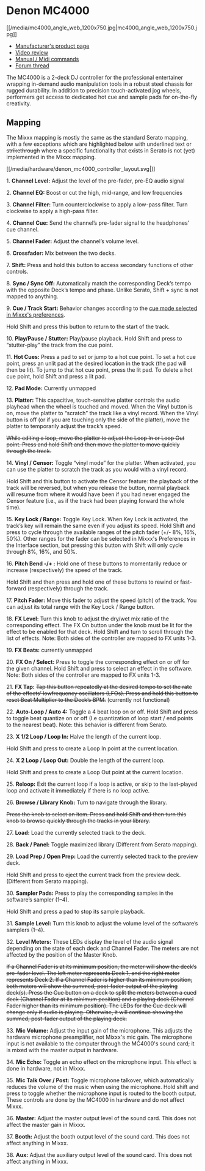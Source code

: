# Denon MC4000

[[/media/mc4000_angle_web_1200x750.jpg|mc4000\_angle\_web\_1200x750.jpg]]

  - [Manufacturer's product
    page](http://denondj.com/products/view/mc4000)
  - [Video review](https://www.youtube.com/watch?v=vXyXSGjeT9o)
  - [Manual / Midi
    commands](http://b06ba727c886717f9577-fff53f927840131da4fecbedd819996a.r74.cf2.rackcdn.com//1444/documents/MC4000%20-%20User%20Guide%20-%20v1.2_00.pdf)
  - [Forum
    thread](https://www.mixxx.org/forums/viewtopic.php?f=7&t=7443)

The MC4000 is a 2-deck DJ controller for the professional entertainer
wrapping in-demand audio manipulation tools in a robust steel chassis
for rugged durability. In addition to precision touch-activated jog
wheels, performers get access to dedicated hot cue and sample pads for
on-the-fly creativity.

## Mapping

The Mixxx mapping is mostly the same as the standard Serato mapping,
with a few exceptions which are highlighted below with
<span class="underline">underlined text</span> or ~~strikethrough~~
where a specific functionality that exists in Serato is not (yet)
implemented in the Mixxx mapping.

[[/media/hardware/denon_mc4000_controller_layout.svg|]]

1\. **Channel Level:** Adjust the level of the pre-fader, pre-EQ audio
signal

2\. **Channel EQ:** Boost or cut the high, mid-range, and low
frequencies

3\. **Channel Filter:** Turn counterclockwise to apply a low-pass
filter. Turn clockwise to apply a high-pass filter.

4\. **Channel Cue:** Send the channel’s pre-fader signal to the
headphones’ cue channel.

5\. **Channel Fader:** Adjust the channel’s volume level.

6\. **Crossfader:** Mix between the two decks.

7\. **Shift:** Press and hold this button to access secondary functions
of other controls.

8\. **Sync / Sync Off:** Automatically match the corresponding Deck’s
tempo with the opposite Deck’s tempo and phase.
<span class="underline">Unlike Serato, Shift + sync is not mapped to
anything.</span>

9\. **Cue / Track Start:** Behavior changes according to the [cue mode
selected in Mixxx's
preferences](http://mixxx.org/manual/latest/chapters/user_interface.html#interface-cue-modes).

Hold Shift and press this button to return to the start of the track.

10\. **Play/Pause / Stutter:** Play/pause playback. Hold Shift and press
to “stutter-play” the track from the cue point.

11\. **Hot Cues:** Press a pad to set or jump to a hot cue point. To set
a hot cue point, press an unlit pad at the desired location in the track
(the pad will then be lit). To jump to that hot cue point, press the lit
pad. To delete a hot cue point, hold Shift and press a lit pad.

12\. **Pad Mode:** <span class="underline">Currently unmapped</span>

13\. **Platter:** This capacitive, touch-sensitive platter controls the
audio playhead when the wheel is touched and moved. When the Vinyl
button is on, move the platter to “scratch” the track like a vinyl
record. When the Vinyl button is off (or if you are touching only the
side of the platter), move the platter to temporarily adjust the track’s
speed.

~~While editing a loop, move the platter to adjust the Loop In or Loop
Out point. Press and hold Shift and then move the platter to move
quickly through the track.~~

14\. **Vinyl / Censor:** Toggle “vinyl mode” for the platter. When
activated, you can use the platter to scratch the track as you would
with a vinyl record.

Hold Shift and this button to activate the Censor feature: the playback
of the track will be reversed, but when you release the button, normal
playback will resume from where it would have been if you had never
engaged the Censor feature (i.e., as if the track had been playing
forward the whole time).

15\. **Key Lock / Range:** Toggle Key Lock. When Key Lock is activated,
the track’s key will remain the same even if you adjust its speed. Hold
Shift and press to cycle through the available ranges of the pitch fader
(+/- 8%, 16%, 50%). Other ranges for the fader can be selected in
Mixxx's Preferences in the Interface section, but pressing this button
with Shift will only cycle through 8%, 16%, and 50%.

16\. **Pitch Bend -/+ :** Hold one of these buttons to momentarily
reduce or increase (respectively) the speed of the track.

Hold Shift and then press and hold one of these buttons to rewind or
fast-forward (respectively) through the track.

17\. **Pitch Fader:** Move this fader to adjust the speed (pitch) of the
track. You can adjust its total range with the Key Lock / Range button.

18\. **FX Level:** Turn this knob to adjust the dry/wet mix ratio of the
corresponding effect. The FX On button under the knob must be lit for
the effect to be enabled for that deck. Hold Shift and turn to scroll
through the list of effects. <span class="underline">Note: Both sides of
the controller are mapped to FX units 1-3.</span>

19\. **FX Beats:** <span class="underline">currently unmapped</span>

20\. **FX On / Select:** Press to toggle the corresponding effect on or
off for the given channel. Hold Shift and press to select an effect in
the software. <span class="underline">Note: Both sides of the controller
are mapped to FX units 1-3.</span>

21\. **FX Tap:** ~~Tap this button repeatedly at the desired tempo to
set the rate of the effects’ lowfrequency oscillators (LFOs). Press and
hold this button to reset Beat Multiplier to the Deck’s BPM.~~
(<span class="underline">currently not functional</span>)

22\. **Auto-Loop / Auto 4:** Toggle a 4 beat loop on or off. Hold Shift
and press to toggle beat quantize on or off (I.e quantization of loop
start / end points to the nearest beat). <span class="underline">Note:
this behavior is different from Serato</span>.

23\. **X 1/2 Loop / Loop In:** Halve the length of the current loop.

Hold Shift and press to create a Loop In point at the current location.

24\. **X 2 Loop / Loop Out:** Double the length of the current loop.

Hold Shift and press to create a Loop Out point at the current location.

25\. **Reloop:** Exit the current loop if a loop is active, or skip to
the last-played loop and activate it immediately if there is no loop
active.

26\. **Browse / Library Knob:** Turn to navigate through the library.

~~Press the knob to select an item. Press and hold Shift and then turn
this knob to browse quickly through the tracks in your library.~~

27\. **Load:** Load the currently selected track to the deck.

28\. **Back / Panel:** Toggle maximized library
(<span class="underline">Different from Serato mapping</span>).

29\. **Load Prep / Open Prep:** Load the currently selected track to the
preview deck.

Hold Shift and press to eject the current track from the preview deck.
(<span class="underline">Different from Serato mapping</span>).

30\. **Sampler Pads:** Press to play the corresponding samples in the
software’s sampler (1–4).

Hold Shift and press a pad to stop its sample playback.

31\. **Sample Level:** Turn this knob to adjust the volume level of the
software’s samplers (1–4).

32\. **Level Meters:** These LEDs display the level of the audio signal
depending on the state of each deck and Channel Fader. The meters are
not affected by the position of the Master Knob.

~~If a Channel Fader is at its minimum position, the meter will show the
deck’s pre-fader level. The left meter represents Deck 1, and the right
meter represents Deck 2. If a Channel Fader is higher than its minimum
position, both meters will show the summed, post-fader output of the
playing deck(s). Press the Cue button on a deck to split the meters
between a cued deck (Channel Fader at its minimum position) and a
playing deck (Channel Fader higher than its minimum position). The LEDs
for the Cue deck will change only if audio is playing. Otherwise, it
will continue showing the summed, post-fader output of the playing
deck.~~

33\. **Mic Volume:** Adjust the input gain of the microphone. This
adjusts the hardware microphone preamplifier, not Mixxx's mic gain. The
microphone input is not available to the computer through the MC4000's
sound card; it is mixed with the master output in hardware.

34\. **Mic Echo:** Toggle an echo effect on the microphone input. This
effect is done in hardware, not in Mixxx.

35\. **Mic Talk Over / Post:** Toggle microphone talkover, which
automatically reduces the volume of the music when using the microphone.
Hold shift and press to toggle whether the microphone input is routed to
the booth output. These controls are done by the MC4000 in hardware and
do not affect Mixxx.

36\. **Master:** Adjust the master output level of the sound card. This
does not affect the master gain in Mixxx.

37\. **Booth:** Adjust the booth output level of the sound card. This
does not affect anything in Mixxx.

38\. **Aux:** Adjust the auxiliary output level of the sound card. This
does not affect anything in Mixxx.
